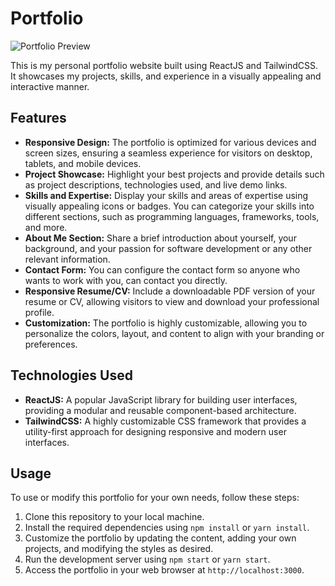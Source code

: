 # Portfolio

![Portfolio Preview](https://myportfolio-puce-mu.vercel.app/favicon.ico)

This is my personal portfolio website built using ReactJS and TailwindCSS. It showcases my projects, skills, and experience in a visually appealing and interactive manner.

## Features

- **Responsive Design:** The portfolio is optimized for various devices and screen sizes, ensuring a seamless experience for visitors on desktop, tablets, and mobile devices.
- **Project Showcase:** Highlight your best projects and provide details such as project descriptions, technologies used, and live demo links.
- **Skills and Expertise:** Display your skills and areas of expertise using visually appealing icons or badges. You can categorize your skills into different sections, such as programming languages, frameworks, tools, and more.
- **About Me Section:** Share a brief introduction about yourself, your background, and your passion for software development or any other relevant information.
- **Contact Form:** You can configure the contact form so anyone who wants to work with you, can contact you directly.
- **Responsive Resume/CV:** Include a downloadable PDF version of your resume or CV, allowing visitors to view and download your professional profile.
- **Customization:** The portfolio is highly customizable, allowing you to personalize the colors, layout, and content to align with your branding or preferences.

## Technologies Used

- **ReactJS:** A popular JavaScript library for building user interfaces, providing a modular and reusable component-based architecture.
- **TailwindCSS:** A highly customizable CSS framework that provides a utility-first approach for designing responsive and modern user interfaces.

## Usage

To use or modify this portfolio for your own needs, follow these steps:

1. Clone this repository to your local machine.
2. Install the required dependencies using `npm install` or `yarn install`.
3. Customize the portfolio by updating the content, adding your own projects, and modifying the styles as desired.
4. Run the development server using `npm start` or `yarn start`.
5. Access the portfolio in your web browser at `http://localhost:3000`.

